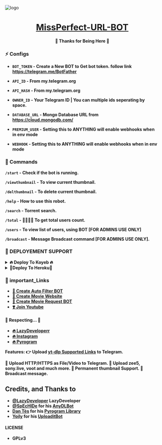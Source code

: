 <img src="https://telegra.ph/file/59530b4e467baea6240eb.png" alt="logo" target="/blank">

<h1 align="center">
 <b><a href="https://telegram.me/LazyDeveloper" target="/blank">MissPerfect-URL-BOT</a></>
</h1>

<p align="center">🤍 Thanks for Being Here 🤍</p>


### ⚡️ Configs 

* `BOT_TOKEN`  - Create a New BOT to Get bot token. follow link  https://telegram.me/BotFather

* `API_ID` - From my.telegram.org 

* `API_HASH` - From my.telegram.org 

* `OWNER_ID` - Your Telegram ID | You can multiple ids seperating by space.

* `DATABASE_URL`  - Mongo Database URL from https://cloud.mongodb.com/

* `PREMIUM_USER`  - Setting this to ANYTHING will enable webhooks when in env mode

* `WEBHOOK` - Setting this to ANYTHING will enable webhooks when in env mode 

### 🚦 Commands
`/start` - Check if the bot is running.

`/viewthumbnail` - To view current thumbnail.

`/delthumbnail` - To delete current thumbnail.

`/help` - How to use this robot.

`/search` - Torrent search.

`/total` - 👨‍👨‍👦‍👦 To get total users count.

`/users` - To view list of users, using BOT [FOR ADMINS USE ONLY]

`/broadcast` - Message Broadcast command [FOR ADMINS USE ONLY].


  ### 📶 DEPLOYEMENT SUPPORT

<details><summary>🔥 Deploy To Koyeb 🔥</summary>
<p>
<br>                 
<a target="/blank" href="https://app.koyeb.com/deploy?type=git&repository=github.com/Srehrix/CC-URL-BOT&branch=main&name=CCurlBot" >
  <img src="https://www.koyeb.com/static/images/deploy/button.svg" alt="Deploy">
</a>
</p>
</details>
<details><summary>🧡Deploy To Heroku🧡</summary>
<p>
<br>
<a href="https://heroku.com/deploy?template=https://github.com/LazyDeveloperr/MissPerfect-URL-BOT">
  <img src="https://www.herokucdn.com/deploy/button.svg" alt="Deploy">
</a>
</p>
</details>


### 🔗 important_Links
- [🤩 Create Auto Filter BOT](https://www.youtube.com/watch?v=jw3e4L1u-Vo&t=22s)
- [🤩 Create Movie Website](https://www.youtube.com/watch?v=h3Uvr15ZPnc)
- [🤩 Create Movie Request BOT](https://www.youtube.com/watch?v=mIEv7MjLj2U&t=38s)
- [❣️ Join Youtube](https://www.youtube.com/channel/UCY-iDra0x2hdd9PdHKcZkRw)


#### 🧡 Respecting... 🧡
- [🔥 LazyDeveloperr](https://github.com/LazyDeveloperr) 
- [🔥 Instagram](https://www.instagram.com/LazyDeveloperrr) 
- [🔥 Pyrogram](https://github.com/pyrogram/pyrogram)


**Features**:
👉 Upload [yt-dlp Supported Links](https://ytdl-org.github.io/youtube-dl/supportedsites.html) to Telegram.

🧡 Upload HTTP/HTTPS as File/Video to Telegram.
🧡 Upload zee5, sony.live, voot and much more.
🧡 Permanent thumbnail Support.
🧡 Broadcast message.

## Credits, and Thanks to
* [@LazyDeveloper](https://telegram.me/mRiderDM) LazyDeveloper
* [@SpEcHlDe](https://t.me/ThankTelegram) for his [AnyDLBot](https://telegram.dog/AnyDLBot)
* [Dan Tès](https://t.me/haskell) for his [Pyrogram Library](https://github.com/pyrogram/pyrogram)
* [Yoily](https://t.me/YoilyL) for his [UploaditBot](https://telegram.dog/UploaditBot)

#### LICENSE
- GPLv3

